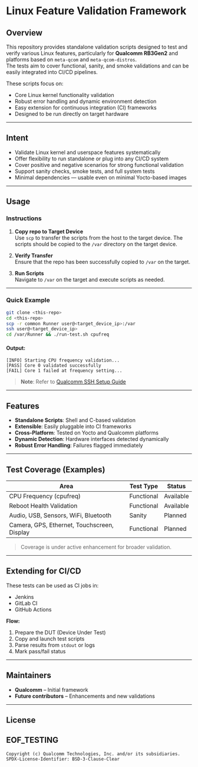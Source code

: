 # Linux Feature Validation Framework

## Overview

This repository provides standalone validation scripts designed to test and verify various Linux features, particularly for **Qualcomm RB3Gen2** and platforms based on `meta-qcom` and `meta-qcom-distros`.  
The tests aim to cover functional, sanity, and smoke validations and can be easily integrated into CI/CD pipelines.

These scripts focus on:

- Core Linux kernel functionality validation  
- Robust error handling and dynamic environment detection  
- Easy extension for continuous integration (CI) frameworks  
- Designed to be run directly on target hardware  

---

## Intent

- Validate Linux kernel and userspace features systematically  
- Offer flexibility to run standalone or plug into any CI/CD system  
- Cover positive and negative scenarios for strong functional validation  
- Support sanity checks, smoke tests, and full system tests  
- Minimal dependencies — usable even on minimal Yocto-based images  

---

## Usage

### Instructions

1. **Copy repo to Target Device**  
   Use `scp` to transfer the scripts from the host to the target device. The scripts should be copied to the `/var` directory on the target device.

2. **Verify Transfer**  
   Ensure that the repo has been successfully copied to `/var` on the target.

3. **Run Scripts**  
   Navigate to `/var` on the target and execute scripts as needed.

---

### Quick Example

```sh
git clone <this-repo>
cd <this-repo>
scp -r common Runner user@<target_device_ip>:/var
ssh user@<target_device_ip>
cd /var/Runner && ./run-test.sh cpufreq
```

#### Output:

```text
[INFO] Starting CPU frequency validation...
[PASS] Core 0 validated successfully
[FAIL] Core 1 failed at frequency setting...
```

> **Note**: Refer to [Qualcomm SSH Setup Guide](https://docs.qualcomm.com/bundle/publicresource/topics/80-70017-254/how_to.html#use-ssh)

---

## Features

- **Standalone Scripts**: Shell and C-based validation  
- **Extensible**: Easily pluggable into CI frameworks  
- **Cross-Platform**: Tested on Yocto and Qualcomm platforms  
- **Dynamic Detection**: Hardware interfaces detected dynamically  
- **Robust Error Handling**: Failures flagged immediately  

---

## Test Coverage (Examples)

| Area                          | Test Type  | Status     |
|------------------------------|------------|------------|
| CPU Frequency (cpufreq)      | Functional | Available  |
| Reboot Health Validation     | Functional | Available  |
| Audio, USB, Sensors, WiFi, Bluetooth | Sanity     | Planned    |
| Camera, GPS, Ethernet, Touchscreen, Display | Functional | Planned    |

> Coverage is under active enhancement for broader validation.

---

## Extending for CI/CD

These tests can be used as CI jobs in:

- Jenkins  
- GitLab CI  
- GitHub Actions  

**Flow:**
1. Prepare the DUT (Device Under Test)  
2. Copy and launch test scripts  
3. Parse results from `stdout` or logs  
4. Mark pass/fail status  

---

## Maintainers

- **Qualcomm** – Initial framework  
- **Future contributors** – Enhancements and new validations  

---

## License

## EOF_TESTING
```
Copyright (c) Qualcomm Technologies, Inc. and/or its subsidiaries.  
SPDX-License-Identifier: BSD-3-Clause-Clear
```
